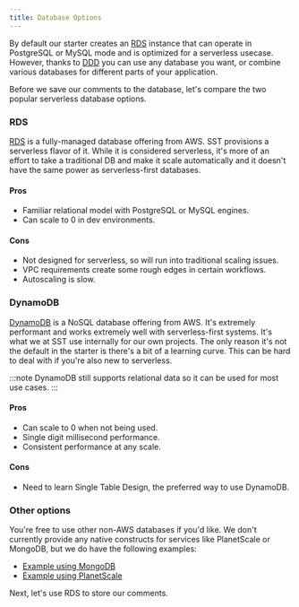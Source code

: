 ```yaml
---
title: Database Options
---
```


By default our starter creates an [RDS](https://docs.aws.amazon.com/AmazonRDS/latest/AuroraUserGuide/aurora-serverless.html) instance that can operate in PostgreSQL or MySQL mode and is optimized for a serverless usecase. However, thanks to [DDD](domain-driven-design.md) you can use any database you want, or combine various databases for different parts of your application.

Before we save our comments to the database, let's compare the two popular serverless database options.

### RDS

[RDS](https://docs.aws.amazon.com/AmazonRDS/latest/AuroraUserGuide/aurora-serverless.html) is a fully-managed database offering from AWS. SST provisions a serverless flavor of it. While it is considered serverless, it's more of an effort to take a traditional DB and make it scale automatically and it doesn't have the same power as serverless-first databases.

#### Pros

- Familiar relational model with PostgreSQL or MySQL engines.
- Can scale to 0 in dev environments.

#### Cons

- Not designed for serverless, so will run into traditional scaling issues.
- VPC requirements create some rough edges in certain workflows.
- Autoscaling is slow.

### DynamoDB

[DynamoDB](https://aws.amazon.com/dynamodb/) is a NoSQL database offering from AWS. It's extremely performant and works extremely well with serverless-first systems. It's what we at SST use internally for our own projects. The only reason it's not the default in the starter is there's a bit of a learning curve. This can be hard to deal with if you're also new to serverless.

:::note
DynamoDB still supports relational data so it can be used for most use cases.
:::

#### Pros

- Can scale to 0 when not being used.
- Single digit millisecond performance.
- Consistent performance at any scale.

#### Cons

- Need to learn Single Table Design, the preferred way to use DynamoDB.

### Other options

You're free to use other non-AWS databases if you'd like. We don't currently provide any native constructs for services like PlanetScale or MongoDB, but we do have the following examples:

- [Example using MongoDB](https://serverless-stack.com/examples/how-to-use-mongodb-atlas-in-your-serverless-app.html)
- [Example using PlanetScale](https://serverless-stack.com/examples/how-to-use-planetscale-in-your-serverless-app.html)

Next, let's use RDS to store our comments.

